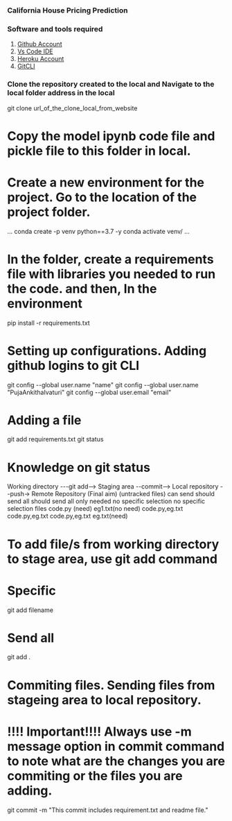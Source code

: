 ### California House Pricing Prediction

### Software and tools required

1. [Github Account](https://github.com)
2. [Vs Code IDE](https://code.visualstudio.com/)
3. [Heroku Account](https://heroku.com)
4. [GitCLI](https://git-scm.com/downloads)


### Clone the repository created to the local and Navigate to the local folder address in the local
git clone url_of_the_clone_local_from_website

# Copy the model ipynb code file and pickle file to this folder in local.


# Create a new environment for the project. Go to the location of the project folder.
...
conda create -p venv python==3.7 -y
conda activate venv/
...

# In the folder, create a requirements file with libraries you needed to run the code. and then, In the environment
pip install -r requirements.txt


# Setting up configurations. Adding github logins to git CLI
git config --global user.name "name"
git config --global user.name "PujaAnkithaIvaturi"
git config --global user.email "email"

# Adding a file
git add requirements.txt
git status


# Knowledge on git status
Working directory  ---git add-->  Staging area  --commit-->    Local repository  --push->     Remote Repository (Final aim)
(untracked files)  can send              should send all                       should send all
                  only needed         no specific selection                  no specific selection
                  files
code.py (need)
eg1.txt(no need)                  code.py,eg.txt                code.py,eg.txt               code.py,eg.txt
eg.txt(need)


# To add file/s from working directory to stage area, use git add command
# Specific
git add filename
# Send all
git add .


# Commiting files. Sending files from stageing area to local repository.
# !!!! Important!!!! Always use -m message option in commit command to note what are the changes you are commiting or the files you are adding.
git commit -m "This commit includes requirement.txt and readme file."